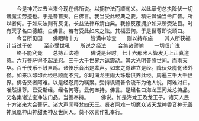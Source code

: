 <!-- { "loadSidebar": true } -->
　　今是神咒过去当来今现在佛所说。以拥护法而顺句义。以此章句总执降伏一切诸魔尘劳迹也。于是普首天。白佛言。我当受此经典之要。精进讽诵当令广普。所以者何。于如来法则有反复。长益法律布清白典。我修反覆拥护如来所赍法目。时有天子名曰德超。白佛言。若有受此如来之法。其福云何。于是世尊即说颂曰。
　　今吾所见国　　佛眼睹十方
　　皆满中珍宝　　则以持布施
　　其人所获福　　计当过于彼
　　至心受世吼　　所说之经法
　　合集诸譬喻　　一切叹广说
　　终不能究竟　　总持正法德
　　佛说是经时。七十六那术人皆发无上正真道意。六万菩萨得不起法忍。三千大千世界六返震动。其大光明普照世间。而雨天华。百千伎乐不鼓自鸣。诸伎乐音出是辈声。如来之尊建立是经。降伏众魔化诸外径。如来以印印此经已顺而不荒。尔时海龙王雨大珠璎供养此经。周遍三千大千世界。佛告贤者阿难。以是经卷用为嘱累。受持讽诵普令流布为他人说。阿难对曰。唯然世尊。已受斯经。经名何等。云何奉持。佛言。是经名曰海龙王问龙总持品。又名集诸法宝净法门品。当善奉持。
　　佛说。如是海龙王及龙王子。诸天人民十方诸来大会菩萨。诸大声闻释梵四天王。贤者阿难一切魔众诸天龙神香音神无善神凤凰神山神甜柔神及世间人。莫不欢喜作礼奉行。

 
